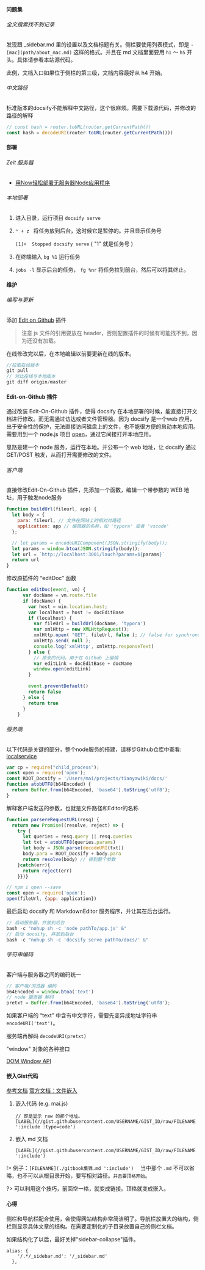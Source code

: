 #### 问题集

###### 全文搜索找不到记录

发现跟 _sidebar.md 里的设置以及文档标题有关。侧栏要使用列表模式，即是 `- [mac](path/about_mac.md)` 这样的格式。并且在 md 文档里面要用 `h1` ～ `h5` 开头。具体请参看本站源代码。

此例，文档入口如果位于侧栏的第三级，文档内容最好从 h4 开始。

###### 中文路径

标准版本的docsify不能解释中文路径，这个很麻烦。需要下载源代码，并修改的路径的解释

```javascript
// const hash = router.toURL(router.getCurrentPath())
const hash = decodeURI(router.toURL(router.getCurrentPath()))
```



#### 部署

###### Zeit 服务器
-  [用Now轻松部署无服务器Node应用程序](https://wemp.app/posts/8ad78d3c-82b9-42b9-837a-920c42841ccc?utm_source=latest-posts)

###### 本地部署

1. 进入目录，运行项目 `docsify serve`

2. `⌃ + z ` 将任务放到后台，这时候它是暂停的。并且显示任务号

    `[1]+  Stopped docsify serve` ( "1" 就是任务号 )

3. 在终端输入 `bg %1` 运行任务

4. `jobs -l` 显示后台的任务， `fg %nr` 将任务拉到前台，然后可以将其终止。



#### 维护

###### 编写与更新

添加 [Edit on Github](https://github.com/njleonzhang/docsify-edit-on-github) 插件

> 注意 js 文件的引用要放在 header，否则配置插件的时候有可能找不到，因为还没有加载。

在线修改完以后，在本地编辑以前要更新在线的版本。

```javascript
//拉取在线版本
git pull 
// 对比在线与本地版本
git diff origin/master 
```



#### Edit-on-Github 插件

通过改装 Edit-On-Github 插件，使得 docsify 在本地部署的时候，能直接打开文档进行修改。而无需通过访达或者文件管理器。因为 docsify 是一个web 应用，出于安全性的保护，无法直接访问磁盘上的文件，也不能很方便的启动本地应用。需要用到一个 node.js 项目 [open](https://www.npmjs.com/package/open)，通过它间接打开本地应用。

思路是建一个 node 服务，运行在本地。并公布一个 web 地址，让 docsify 通过 GET/POST 触发，从而打开需要修改的文件。

###### 客户端

直接修改Edit-On-Github 插件，先添加一个函数，编辑一个带参数的 WEB 地址，用于触发node服务

```javascript
function buildUrl(fileurl, app) {
  let body = {
  	para: fileurl, // 文件在网站上的相对对路径
  	application: app // 编辑器的名称，如 'typora' 或者 'vscode'
  };

  // let params = encodeURIComponent(JSON.stringify(body));
  let params = window.btoa(JSON.stringify(body));
  let url = `http://localhost:3001/lauch?params=${params}`
  return url 
}
```

修改原插件的 “editDoc” 函数

```javascript
function editDoc(event, vm) {
      var docName = vm.route.file
      if (docName) {
        var host = win.location.host;
        var localhost = host != docEditBase
        if (localhost) {
          var fileUrl = buildUrl(docName, 'typora')
          var xmlHttp = new XMLHttpRequest();
          xmlHttp.open( "GET", fileUrl, false ); // false for synchronous request
          xmlHttp.send( null );
          console.log('xmlHttp', xmlHttp.responseText)
        } else { 
          // 原来的代码，用于在 Github 上编辑
          var editLink = docEditBase + docName
          window.open(editLink)
        }
        
        event.preventDefault()
        return false
      } else {
        return true
      }
    }
```

###### 服务端

以下代码是关键的部分，整个node服务的搭建，请移步Github仓库中查看: [localservice](https://github.com/maiernte/localservice) 

```javascript
var cp = require("child_process");
const open = require('open');
const ROOT_Docsify = '/Users/mai/projects/tianyawiki/docs/'
function atobUTF8(b64Encoded) {
  return Buffer.from(b64Encoded, 'base64').toString('utf8');
}
```

解释客户端发送的参数，也就是文件路径和Editor的名称

```javascript
function parsereRequestURL(resq) {
  return new Promise((resolve, reject) => {
    try {
      let queries = resq.query || resq.queries
      let txt = atobUTF8(queries.params)
      let body = JSON.parse(decodeURI(txt))
      body.para = ROOT_Docsify + body.para
      return resolve(body) // 得到整个参数
    }catch(err){
      return reject(err)
    }})}
```

```javascript
// npm i open --save
const open = require('open');
open(fileUrl, {app: application})
```

最后启动 docsify 和 MarkdownEditor 服务程序，并让其在后台运行。

```javascript
// 启动服务器，并放到后台
bash -c "nohup sh -c 'node pathTo/app.js' &"
// 启动 docsify, 并放到后台
bash -c "nohup sh -c 'docsify serve pathTo/docs/' &"
```


###### 字符串编码

客户端与服务器之间的编码统一


```javascript
// 客户端/浏览器 编码
b64Encoded = window.btoa('text')
// node 服务器 解码
pretxt = Buffer.from(b64Encoded, 'base64').toString('utf8');
```

如果客户端的 “text” 中含有中文字符，需要先变异成地址字符串 `encodeURI('text')`。

服务端再解码 `decodeURI(pretxt)`

"window" 对象的各种接口

[DOM Window API](https://www.w3schools.com/jsref/obj_window.asp)



#### 嵌入Gist代码

[参考文档](https://gist.github.com/MichaelCurrin/c2bece08f27c4277001f123898d16a7c)    [官方文档：文件嵌入](https://docsify.js.org/#/zh-cn/embed-files)

1. 嵌入代码 (e.g. mai.js)

   ```
   // 即是显示 raw 的那个地址。
   [LABEL](//gist.githubusercontent.com/USERNAME/GIST_ID/raw/FILENAME ':include :type=code')
   ```

2. 嵌入 md 文档

   ```
   [LABEL](//gist.githubusercontent.com/USERNAME/GIST_ID/raw/FILENAME ':include')
   ```

!> 例子：`[FILENAME](./gitbook集锦.md ':include')  ` 当中那个 `.md` 不可以省略，也不可以从根目录开始，要写相对路径。`并且要顶格开始`。

?> 可以利用这个技巧，前面空一格，就变成链接。顶格就变成嵌入。

#### 心得

侧栏和导航栏配合使用，会使得网站结构非常简洁明了。导航栏放置大的结构，侧栏则显示具体文章的结构。在需要定制化的子目录放置自己的侧栏文档。

如果结构化了以后，最好关掉"sidebar-collapse"插件。

```
alias: {
    '/.*/_sidebar.md': '/_sidebar.md'
  },
```


